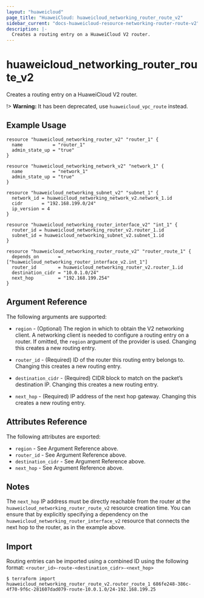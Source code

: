 ```yaml
---
layout: "huaweicloud"
page_title: "HuaweiCloud: huaweicloud_networking_router_route_v2"
sidebar_current: "docs-huaweicloud-resource-networking-router-route-v2"
description: |-
  Creates a routing entry on a HuaweiCloud V2 router.
---
```


# huaweicloud\_networking\_router_route_v2

Creates a routing entry on a HuaweiCloud V2 router.

!> **Warning:** It has been deprecated, use `huaweicloud_vpc_route` instead.

## Example Usage

```hcl
resource "huaweicloud_networking_router_v2" "router_1" {
  name           = "router_1"
  admin_state_up = "true"
}

resource "huaweicloud_networking_network_v2" "network_1" {
  name           = "network_1"
  admin_state_up = "true"
}

resource "huaweicloud_networking_subnet_v2" "subnet_1" {
  network_id = huaweicloud_networking_network_v2.network_1.id
  cidr       = "192.168.199.0/24"
  ip_version = 4
}

resource "huaweicloud_networking_router_interface_v2" "int_1" {
  router_id = huaweicloud_networking_router_v2.router_1.id
  subnet_id = huaweicloud_networking_subnet_v2.subnet_1.id
}

resource "huaweicloud_networking_router_route_v2" "router_route_1" {
  depends_on       = ["huaweicloud_networking_router_interface_v2.int_1"]
  router_id        = huaweicloud_networking_router_v2.router_1.id
  destination_cidr = "10.0.1.0/24"
  next_hop         = "192.168.199.254"
}
```

## Argument Reference

The following arguments are supported:

* `region` - (Optional) The region in which to obtain the V2 networking client.
    A networking client is needed to configure a routing entry on a router. If omitted, the
    `region` argument of the provider is used. Changing this creates a new
    routing entry.

* `router_id` - (Required) ID of the router this routing entry belongs to. Changing
    this creates a new routing entry.

* `destination_cidr` - (Required) CIDR block to match on the packet’s destination IP. Changing
    this creates a new routing entry.

* `next_hop` - (Required) IP address of the next hop gateway.  Changing
    this creates a new routing entry.

## Attributes Reference

The following attributes are exported:

* `region` - See Argument Reference above.
* `router_id` - See Argument Reference above.
* `destination_cidr` - See Argument Reference above.
* `next_hop` - See Argument Reference above.

## Notes

The `next_hop` IP address must be directly reachable from the router at the ``huaweicloud_networking_router_route_v2``
resource creation time.  You can ensure that by explicitly specifying a dependency on the ``huaweicloud_networking_router_interface_v2``
resource that connects the next hop to the router, as in the example above.

## Import

Routing entries can be imported using a combined ID using the following format: ``<router_id>-route-<destination_cidr>-<next_hop>``

```
$ terraform import huaweicloud_networking_router_route_v2.router_route_1 686fe248-386c-4f70-9f6c-281607dad079-route-10.0.1.0/24-192.168.199.25
```
